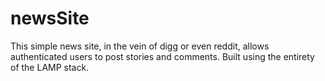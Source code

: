 # newsSite
This simple news site, in the vein of digg or even reddit, allows authenticated users to post stories and comments. Built using the entirety of the LAMP stack.
